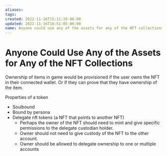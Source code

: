 ```yaml
---
aliases: 
tags: 
created: 2022-11-16T15:11:29-06:00
updated: 2022-11-16T16:51:05-06:00
name: Anyone could use any of the assets for any of the NFT collections
---
```

# Anyone Could Use Any of the Assets for Any of the NFT Collections

Ownership of items in game would be provisioned if the user owns the NFT in their connected wallet.  Or if they can prove that they have ownership of the item.

Properties of a token
* Soulbound
* Bound by persona
* Delegate nft tokens (a NFT that points to another NFT)
	* Perhaps the owner of the NFT should need to mint and give specific permissions to the delegate custodian holder.
	* Owner should not need to give custody of the NFT to the other account.
	* Owner should be allowed to delegate ownership to one or multiple accounts

